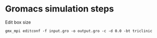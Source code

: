 # Gromacs simulation steps


Edit box size
```
gmx_mpi editconf -f input.gro -o output.gro -c -d 0.0 -bt triclinic
```
